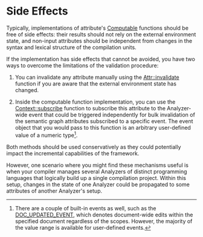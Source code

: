 <!------------------------------------------------------------------------------
  This file is a part of the "Lady Deirdre" work,
  a compiler front-end foundation technology.

  This work is proprietary software with source-available code.

  To copy, use, distribute, and contribute to this work, you must agree to
  the terms of the General License Agreement:

  https://github.com/Eliah-Lakhin/lady-deirdre/blob/master/EULA.md.

  The agreement grants you a Commercial-Limited License that gives you
  the right to use my work in non-commercial and limited commercial products
  with a total gross revenue cap. To remove this commercial limit for one of
  your products, you must acquire an Unrestricted Commercial License.

  If you contribute to the source code, documentation, or related materials
  of this work, you must assign these changes to me. Contributions are
  governed by the "Derivative Work" section of the General License
  Agreement.

  Copying the work in parts is strictly forbidden, except as permitted under
  the terms of the General License Agreement.

  If you do not or cannot agree to the terms of this Agreement,
  do not use this work.

  This work is provided "as is" without any warranties, express or implied,
  except to the extent that such disclaimers are held to be legally invalid.

  Copyright (c) 2024 Ilya Lakhin (Илья Александрович Лахин).
  All rights reserved.
------------------------------------------------------------------------------->

# Side Effects

Typically, implementations of
attribute's [Computable](https://docs.rs/lady-deirdre/2.0.1/lady_deirdre/analysis/trait.Computable.html)
functions should be free of side effects: their results should not rely on the
external environment state, and non-input attributes should be independent from
changes in the syntax and lexical structure of the compilation units.

If the implementation has side effects that cannot be avoided, you have two ways
to overcome the limitations of the validation procedure:

1. You can invalidate any attribute manually using
   the [Attr::invalidate](https://docs.rs/lady-deirdre/2.0.1/lady_deirdre/analysis/struct.Attr.html#method.invalidate)
   function if you are aware that the external environment state has changed.

2. Inside the computable function implementation, you can use
   the [Context::subscribe](https://docs.rs/lady-deirdre/2.0.1/lady_deirdre/analysis/struct.AttrContext.html#method.subscribe)
   function to subscribe this attribute to the Analyzer-wide event that could be
   triggered independently for bulk invalidation of the semantic graph
   attributes subscribed to a specific event. The event object that you would
   pass to this function is an arbitrary user-defined value of a numeric
   type[^builtinevenets].

Both methods should be used conservatively as they could potentially impact the
incremental capabilities of the framework.

However, one scenario where you might find these mechanisms useful is when your
compiler manages several Analyzers of distinct programming languages that
logically build up a single compilation project. Within this setup, changes in
the state of one Analyzer could be propagated to some attributes of another
Analyzer's setup.

[^builtinevenets]: There are a couple of built-in events as well, such as
the [DOC_UPDATED_EVENT](https://docs.rs/lady-deirdre/2.0.1/lady_deirdre/analysis/constant.DOC_UPDATED_EVENT.html),
which denotes document-wide edits within the specified document regardless of
the scopes. However, the majority of the value range is available for
user-defined events.
